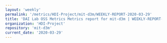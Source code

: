 ```yaml
---
layout: 'weekly'
permalink: '/metrics/HDI-Project/mit-d3m/WEEKLY-REPORT-2020-03-29'
title: 'DAI Lab OSS Metrics Metrics report for mit-d3m | WEEKLY-REPORT-2020-03-29'
organization: 'HDI-Project'
repository: 'mit-d3m'
current_date: '2020-03-29'
---
```

